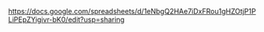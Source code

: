 https://docs.google.com/spreadsheets/d/1eNbgQ2HAe7iDxFRou1gHZOtjP1PLiPEpZYigivr-bK0/edit?usp=sharing
